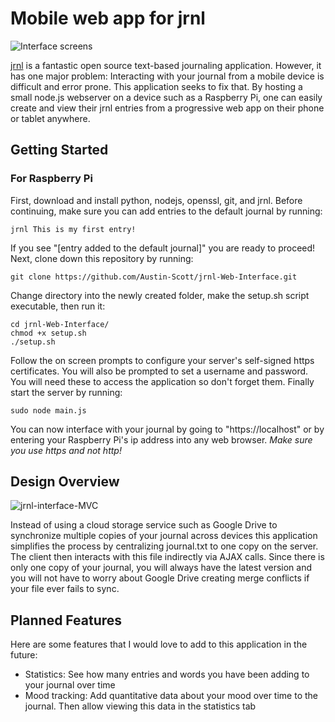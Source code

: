 # Mobile web app for jrnl
![Interface screens](https://user-images.githubusercontent.com/12504656/54495941-1f214580-48b7-11e9-8524-b0cfac0b89df.png)

[jrnl](http://jrnl.sh/) is a fantastic open source text-based journaling application. However, it has one major problem: Interacting with your journal from a mobile device is difficult and error prone. This application seeks to fix that. By hosting a small node.js webserver on a device such as a Raspberry Pi, one can easily create and view their jrnl entries from a progressive web app on their phone or tablet anywhere.
## Getting Started
### For Raspberry Pi
First, download and install python, nodejs, openssl, git, and jrnl.
Before continuing, make sure you can add entries to the default journal by running:
~~~
jrnl This is my first entry!
~~~
If you see "[entry added to the default journal]" you are ready to proceed!
Next, clone down this repository by running:
~~~
git clone https://github.com/Austin-Scott/jrnl-Web-Interface.git
~~~
Change directory into the newly created folder, make the setup.sh script executable, then run it:
~~~
cd jrnl-Web-Interface/
chmod +x setup.sh
./setup.sh
~~~
Follow the on screen prompts to configure your server's self-signed https certificates. You will also be prompted to set a username and password. You will need these to access the application so don't forget them.
Finally start the server by running:
~~~
sudo node main.js
~~~
You can now interface with your journal by going to "https://localhost" or by entering your Raspberry Pi's ip address into any web browser. *Make sure you use https and not http!*
## Design Overview
![jrnl-interface-MVC](https://user-images.githubusercontent.com/12504656/54613184-49464500-4a28-11e9-9878-dbd427ff0d93.png)

Instead of using a cloud storage service such as Google Drive to synchronize multiple copies of your journal across devices this application simplifies the process by centralizing journal.txt to one copy on the server. The client then interacts with this file indirectly via AJAX calls. Since there is only one copy of your journal, you will always have the latest version and you will not have to worry about Google Drive creating merge conflicts if your file ever fails to sync.

## Planned Features
Here are some features that I would love to add to this application in the future:
  * Statistics: See how many entries and words you have been adding to your journal over time
  * Mood tracking: Add quantitative data about your mood over time to the journal. Then allow viewing this data in the statistics tab
